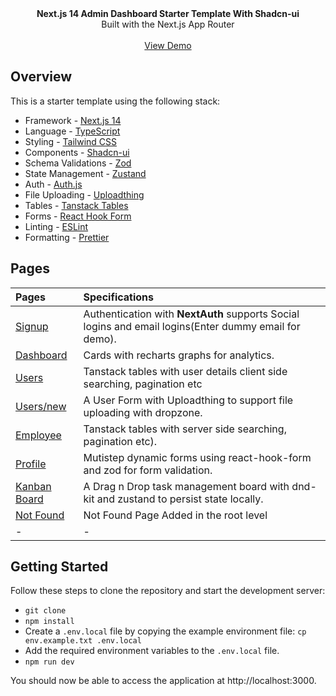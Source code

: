 <picture>
  <source media="(prefers-color-scheme: dark)" srcset="https://user-images.githubusercontent.com/9113740/201498864-2a900c64-d88f-4ed4-b5cf-770bcb57e1f5.png">
  <source media="(prefers-color-scheme: light)" srcset="https://user-images.githubusercontent.com/9113740/201498152-b171abb8-9225-487a-821c-6ff49ee48579.png">
</picture>

<div align="center"><strong>Next.js 14 Admin Dashboard Starter Template With Shadcn-ui</strong></div>
<div align="center">Built with the Next.js App Router</div>
<br />
<div align="center">
<a href="https://nextjs-five-nu-83.vercel.app/">View Demo</a>
<span>
</div>

## Overview

This is a starter template using the following stack:

- Framework - [Next.js 14](https://nextjs.org/13)
- Language - [TypeScript](https://www.typescriptlang.org)
- Styling - [Tailwind CSS](https://tailwindcss.com)
- Components - [Shadcn-ui](https://ui.shadcn.com)
- Schema Validations - [Zod](https://zod.dev)
- State Management - [Zustand](https://zustand-demo.pmnd.rs)
- Auth - [Auth.js](https://authjs.dev/)
- File Uploading - [Uploadthing](https://uploadthing.com)
- Tables - [Tanstack Tables](https://ui.shadcn.com/docs/components/data-table)
- Forms - [React Hook Form](https://ui.shadcn.com/docs/components/form)
- Linting - [ESLint](https://eslint.org)
- Formatting - [Prettier](https://prettier.io)

## Pages

| Pages                                                                             | Specifications                                                                                        |
| :-------------------------------------------------------------------------------- | :---------------------------------------------------------------------------------------------------- |
| [Signup](https://nextjs-five-nu-83.vercel.app//)                       | Authentication with **NextAuth** supports Social logins and email logins(Enter dummy email for demo). |
| [Dashboard](https://nextjs-five-nu-83.vercel.app//dashboard)           | Cards with recharts graphs for analytics.                                                             |
| [Users](https://nextjs-five-nu-83.vercel.app//dashboard/user)          | Tanstack tables with user details client side searching, pagination etc                               |
| [Users/new](https://nextjs-five-nu-83.vercel.app//dashboard/user/new)  | A User Form with Uploadthing to support file uploading with dropzone.                                 |
| [Employee](https://nextjs-five-nu-83.vercel.app//dashboard/employee)   | Tanstack tables with server side searching, pagination etc).                                          |
| [Profile](https://nextjs-five-nu-83.vercel.app//dashboard/profile)     | Mutistep dynamic forms using react-hook-form and zod for form validation.                             |
| [Kanban Board](https://nextjs-five-nu-83.vercel.app//dashboard/kanban) | A Drag n Drop task management board with dnd-kit and zustand to persist state locally.                |
| [Not Found](https://nextjs-five-nu-83.vercel.app//dashboard/notfound)  | Not Found Page Added in the root level                                                                |
| -                                                                                 | -                                                                                                     |

## Getting Started

Follow these steps to clone the repository and start the development server:

- `git clone`
- `npm install`
- Create a `.env.local` file by copying the example environment file:
  `cp env.example.txt .env.local`
- Add the required environment variables to the `.env.local` file.
- `npm run dev`

You should now be able to access the application at http://localhost:3000.
